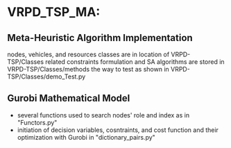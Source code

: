 # VRPD_TSP_MA:

## Meta-Heuristic Algorithm Implementation
nodes, vehicles, and resources classes are in location of VRPD-TSP/Classes
related constraints formulation and SA algorithms are stored in VRPD-TSP/Classes/methods
the way to test as shown in VRPD-TSP/Classes/demo_Test.py

## Gurobi Mathematical Model 
- several functions used to search nodes' role and index as in "Functors.py"
- initiation of decision variables, cosntraints, and cost function and their optimization with Gurobi in "dictionary_pairs.py"
